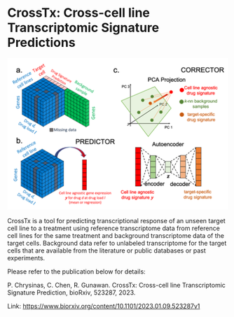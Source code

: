 # CrossTx: Cross-cell line Transcriptomic Signature Predictions

<p align="center">
  <img src="crosstx_main_photo1.png">
</p>

CrossTx is a tool for predicting transcriptional response of an unseen target cell line
to a treatment using reference transcriptome data from reference cell lines for
the same treatment and background transcriptome data of the target cells. Background
 data refer to unlabeled transcriptome for the target cells that are available
 from the literature or public databases or past experiments.
 
 Please refer to the publication below for details:
 
 P. Chrysinas, C. Chen, R. Gunawan. CrossTx: Cross-cell line Transcriptomic Signature Prediction, bioRxiv, 523287, 2023. 
 
 Link: https://www.biorxiv.org/content/10.1101/2023.01.09.523287v1
